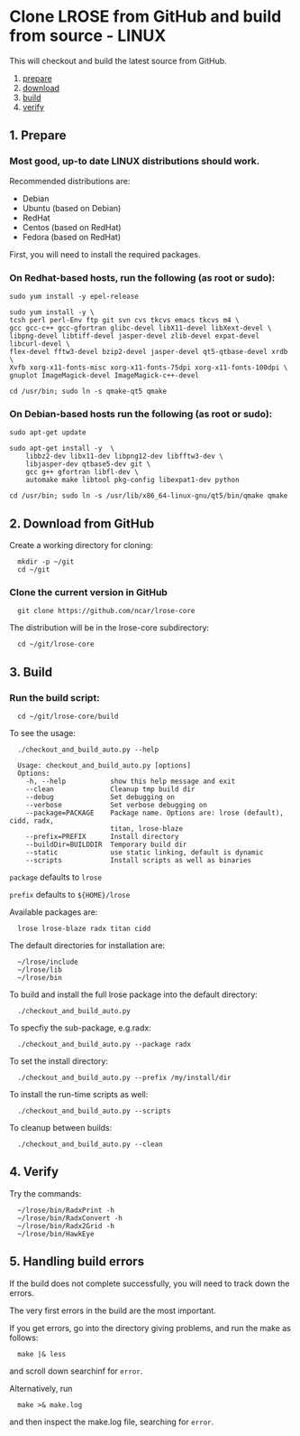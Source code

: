# Clone LROSE from GitHub and build from source - LINUX

This will checkout and build the latest source from GitHub.

1. [prepare](#prepare)
2. [download](#download)
3. [build](#build)
4. [verify](#verify)

<a name="prepare"/>

## 1. Prepare

### Most good, up-to date LINUX distributions should work.

Recommended distributions are:

  * Debian
  * Ubuntu (based on Debian)
  * RedHat
  * Centos (based on RedHat)
  * Fedora (based on RedHat)

First, you will need to install the required packages.

### On Redhat-based hosts, run the following (as root or sudo):

```
sudo yum install -y epel-release

sudo yum install -y \
tcsh perl perl-Env ftp git svn cvs tkcvs emacs tkcvs m4 \
gcc gcc-c++ gcc-gfortran glibc-devel libX11-devel libXext-devel \
libpng-devel libtiff-devel jasper-devel zlib-devel expat-devel libcurl-devel \
flex-devel fftw3-devel bzip2-devel jasper-devel qt5-qtbase-devel xrdb \
Xvfb xorg-x11-fonts-misc xorg-x11-fonts-75dpi xorg-x11-fonts-100dpi \
gnuplot ImageMagick-devel ImageMagick-c++-devel

cd /usr/bin; sudo ln -s qmake-qt5 qmake

```

### On Debian-based hosts run the following (as root or sudo):

```
sudo apt-get update 

sudo apt-get install -y  \
    libbz2-dev libx11-dev libpng12-dev libfftw3-dev \
    libjasper-dev qtbase5-dev git \
    gcc g++ gfortran libfl-dev \
    automake make libtool pkg-config libexpat1-dev python

cd /usr/bin; sudo ln -s /usr/lib/x86_64-linux-gnu/qt5/bin/qmake qmake

```

<a name="download"/>

## 2. Download from GitHub

Create a working directory for cloning:

```
  mkdir -p ~/git
  cd ~/git
```

### Clone the current version in GitHub

```
  git clone https://github.com/ncar/lrose-core 
```

The distribution will be in the lrose-core subdirectory:

```
  cd ~/git/lrose-core
```

<a name="build"/>

## 3. Build

### Run the build script:

```
  cd ~/git/lrose-core/build
```

To see the usage:

```
  ./checkout_and_build_auto.py --help
```

```
  Usage: checkout_and_build_auto.py [options]
  Options:
    -h, --help           show this help message and exit
    --clean              Cleanup tmp build dir
    --debug              Set debugging on
    --verbose            Set verbose debugging on
    --package=PACKAGE    Package name. Options are: lrose (default), cidd, radx,
                         titan, lrose-blaze
    --prefix=PREFIX      Install directory
    --buildDir=BUILDDIR  Temporary build dir
    --static             use static linking, default is dynamic
    --scripts            Install scripts as well as binaries
```

`package` defaults to `lrose`

`prefix` defaults to `${HOME}/lrose`

Available packages are:

```
  lrose lrose-blaze radx titan cidd
```

The default directories for installation are:

```
  ~/lrose/include
  ~/lrose/lib
  ~/lrose/bin
```

To build and install the full lrose package into the default directory:

```
  ./checkout_and_build_auto.py
```

To specfiy the sub-package, e.g.radx:

```
  ./checkout_and_build_auto.py --package radx
```

To set the install directory:

```
  ./checkout_and_build_auto.py --prefix /my/install/dir
```

To install the run-time scripts as well:

```
  ./checkout_and_build_auto.py --scripts
```

To cleanup between builds:

```
  ./checkout_and_build_auto.py --clean
```

<a name="verify"/>

## 4. Verify

Try the commands:
```
  ~/lrose/bin/RadxPrint -h
  ~/lrose/bin/RadxConvert -h
  ~/lrose/bin/Radx2Grid -h
  ~/lrose/bin/HawkEye
```

## 5. Handling build errors

If the build does not complete successfully, you will need to
track down the errors.

The very first errors in the build are the most important.

If you get errors, go into the directory giving problems, and
run the make as follows:

```
  make |& less
```

and scroll down searchinf for `error`.

Alternatively, run

```
  make >& make.log
```

and then inspect the make.log file, searching for `error`.



